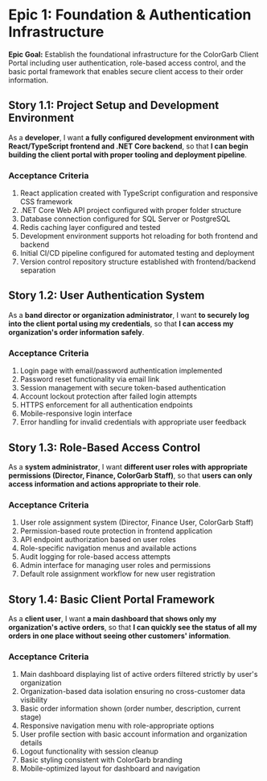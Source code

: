 # Epic 1: Foundation & Authentication Infrastructure

**Epic Goal:** Establish the foundational infrastructure for the ColorGarb Client Portal including user authentication, role-based access control, and the basic portal framework that enables secure client access to their order information.

## Story 1.1: Project Setup and Development Environment

As a **developer**,
I want **a fully configured development environment with React/TypeScript frontend and .NET Core backend**,
so that **I can begin building the client portal with proper tooling and deployment pipeline**.

### Acceptance Criteria
1. React application created with TypeScript configuration and responsive CSS framework
2. .NET Core Web API project configured with proper folder structure
3. Database connection configured for SQL Server or PostgreSQL
4. Redis caching layer configured and tested
5. Development environment supports hot reloading for both frontend and backend
6. Initial CI/CD pipeline configured for automated testing and deployment
7. Version control repository structure established with frontend/backend separation

## Story 1.2: User Authentication System

As a **band director or organization administrator**,
I want **to securely log into the client portal using my credentials**,
so that **I can access my organization's order information safely**.

### Acceptance Criteria
1. Login page with email/password authentication implemented
2. Password reset functionality via email link
3. Session management with secure token-based authentication
4. Account lockout protection after failed login attempts
5. HTTPS enforcement for all authentication endpoints
6. Mobile-responsive login interface
7. Error handling for invalid credentials with appropriate user feedback

## Story 1.3: Role-Based Access Control

As a **system administrator**,
I want **different user roles with appropriate permissions (Director, Finance, ColorGarb Staff)**,
so that **users can only access information and actions appropriate to their role**.

### Acceptance Criteria
1. User role assignment system (Director, Finance User, ColorGarb Staff)
2. Permission-based route protection in frontend application
3. API endpoint authorization based on user roles
4. Role-specific navigation menus and available actions
5. Audit logging for role-based access attempts
6. Admin interface for managing user roles and permissions
7. Default role assignment workflow for new user registration

## Story 1.4: Basic Client Portal Framework

As a **client user**,
I want **a main dashboard that shows only my organization's active orders**,
so that **I can quickly see the status of all my orders in one place without seeing other customers' information**.

### Acceptance Criteria
1. Main dashboard displaying list of active orders filtered strictly by user's organization
2. Organization-based data isolation ensuring no cross-customer data visibility
3. Basic order information shown (order number, description, current stage)
4. Responsive navigation menu with role-appropriate options
5. User profile section with basic account information and organization details
6. Logout functionality with session cleanup
7. Basic styling consistent with ColorGarb branding
8. Mobile-optimized layout for dashboard and navigation
